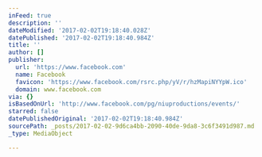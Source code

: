 ```yaml
---
inFeed: true
description: ''
dateModified: '2017-02-02T19:18:40.028Z'
datePublished: '2017-02-02T19:18:40.984Z'
title: ''
author: []
publisher:
  url: 'https://www.facebook.com'
  name: Facebook
  favicon: 'https://www.facebook.com/rsrc.php/yV/r/hzMapiNYYpW.ico'
  domain: www.facebook.com
via: {}
isBasedOnUrl: 'http://www.facebook.com/pg/niuproductions/events/'
starred: false
datePublishedOriginal: '2017-02-02T19:18:40.984Z'
sourcePath: _posts/2017-02-02-9d6ca4bb-2090-40de-9da8-3c6f3491d987.md
_type: MediaObject

---
```


